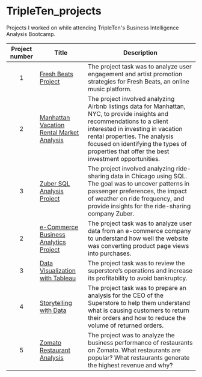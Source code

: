 # TripleTen_projects
Projects I worked on while attending TripleTen's Business Intelligence Analysis Bootcamp.


| Project number | Title | Description |
| :-----------: | ----------- |----------- |
| 1 | [Fresh Beats Project](./Fresh_Beats_Project/README.md) | The project task was to analyze user engagement and artist promotion strategies for Fresh Beats, an online music platform. |
| 2 | [Manhattan Vacation Rental Market Analysis](./Manhattan_Vacation_Rental_Market_Analysis) | The project involved analyzing Airbnb listings data for Manhattan, NYC, to provide insights and recommendations to a client interested in investing in vacation rental properties. The analysis focused on identifying the types of properties that offer the best investment opportunities. |
| 3 | [Zuber SQL Analysis Project](./SQL_Project_Zuber/README.md) | The project involved analyzing ride-sharing data in Chicago using SQL. The goal was to uncover patterns in passenger preferences, the impact of weather on ride frequency, and provide insights for the ride-sharing company Zuber. | 
| 2 | [e-Commerce Business Analytics Project](https://docs.google.com/spreadsheets/d/1jgpNTxGjuub6bCPt4Sh6uITMtAUbP1E5-33Mzzz1S64/edit?usp=drive_link) | The project task was to analyze user data from an e-commerce company to understand how well the website was converting product page views into purchases. |
| 3 | [Data Visualization with Tableau](https://public.tableau.com/views/Sprint4-JaimeMiller/Story1?:language=en-US&:sid=&:redirect=auth&:display_count=n&:origin=viz_share_link) | The project task was to review the superstore’s operations and increase its profitability to avoid bankruptcy. |
| 4 | [Storytelling with Data](https://public.tableau.com/views/StorytellingwithDataSprint5_JaimeMiller_1stIteration/SuperstoreReturnAnalysis?:language=en-US&:sid=&:redirect=auth&:display_count=n&:origin=viz_share_link)| The project task was to prepare an analysis for the CEO of the Superstore to help them understand what is causing customers to return their orders and how to reduce the volume of returned orders. |
| 5 | [Zomato Restaurant Analysis](https://public.tableau.com/views/ZamatoFinalFINALProject/ZAMATOFINALRESTAURANTANALYSIS?:language=en-US&:sid=&:redirect=auth&:display_count=n&:origin=viz_share_link) | The project was to analyze the business performance of restaurants on Zomato. What restaurants are popular? What restaurants generate the highest revenue and why? |



